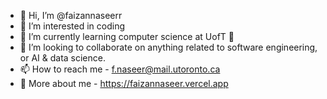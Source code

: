 - 👋 Hi, I’m @faizannaseerr
- 👀 I’m interested in coding
- 🌱 I’m currently learning computer science at UofT 🥳
- 💞️ I’m looking to collaborate on anything related to software engineering, or AI & data science.
- 📫 How to reach me - f.naseer@mail.utoronto.ca
- 🚀 More about me - https://faizannaseer.vercel.app
<!---
faizannaseerr/faizannaseerr is a ✨ special ✨ repository because its `README.md` (this file) appears on your GitHub profile.
You can click the Preview link to take a look at your changes.
--->
